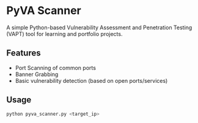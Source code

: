 # PyVA Scanner

A simple Python-based Vulnerability Assessment and Penetration Testing (VAPT) tool for learning and portfolio projects.

## Features
- Port Scanning of common ports
- Banner Grabbing
- Basic vulnerability detection (based on open ports/services)

## Usage
```bash
python pyva_scanner.py <target_ip>

